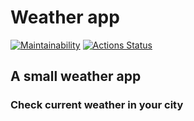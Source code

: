 # Weather app
[![Maintainability](https://api.codeclimate.com/v1/badges/c58b922f68f10a680e83/maintainability)](https://codeclimate.com/github/it-amalker/Weather/maintainability)
[![Actions Status](https://github.com/it-amalker/weather/workflows/Weather/badge.svg)](https://github.com/it-amalker/Weather/actions)

## A small weather app
### Check current weather in your city
